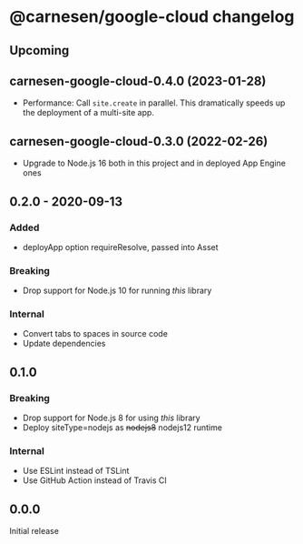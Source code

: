 # **@carnesen/google-cloud** changelog

## Upcoming

## carnesen-google-cloud-0.4.0 (2023-01-28)

- Performance: Call `site.create` in parallel. This dramatically speeds up the deployment of a multi-site app.

## carnesen-google-cloud-0.3.0 (2022-02-26)

- Upgrade to Node.js 16 both in this project and in deployed App Engine ones

## 0.2.0 - 2020-09-13

### Added

- deployApp option requireResolve, passed into Asset

### Breaking

- Drop support for Node.js 10 for running _this_ library

### Internal

- Convert tabs to spaces in source code
- Update dependencies

## 0.1.0

### Breaking

- Drop support for Node.js 8 for using _this_ library
- Deploy siteType=nodejs as ~~nodejs8~~ nodejs12 runtime

### Internal

- Use ESLint instead of TSLint
- Use GitHub Action instead of Travis CI

## 0.0.0

Initial release
